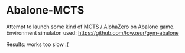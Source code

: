 # Abalone-MCTS
Attempt to launch some kind of MCTS / AlphaZero on Abalone game. Environment simulaton used: https://github.com/towzeur/gym-abalone

Results: works too slow :(

